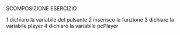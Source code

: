 SCOMPOSIZIONE ESERCIZIO

1 dichiaro la variabile del pulsante
2 inserisco la funzione
3 dichiaro la variabile player
4 dichiaro la variabile pcPlayer